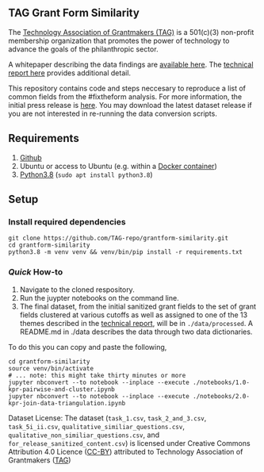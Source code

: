 ## TAG Grant Form Similarity

The [Technology Association of Grantmakers (TAG)](https://www.tagtech.org/) is a 501(c)(3) non-profit membership organization that promotes the power of technology to advance the goals of the philanthropic sector.

A whitepaper describing the data findings are [available here](https://cdn.ymaws.com/www.tagtech.org/resource/resmgr/reports/TAGCommonGrantQuestions.pdf). The [technical report here](https://www.tagtech.org/resource/resmgr/reports/TAG-GrantSimilarity-Analysis.pdf) provides additional detail.

This repository contains code and steps neccesary to reproduce a list of common fields from the #fixtheform analysis. For more information, the initial press release is [here](https://www.tagtech.org/news/586811/TAG-Publishes-List-of-Common-Grant-Fields-from-FixtheForm-Analysis-.htm). You may download the latest dataset release if you are not interested in re-running the data conversion scripts.

## Requirements

1. [Github](https://desktop.github.com/)
1. Ubuntu or access to Ubuntu (e.g. within a [Docker container](https://ubuntu.com/tutorials/windows-ubuntu-hyperv-containers#1-overview))
1. [Python3.8](https://www.python.org/download/releases/3.0/) (`sudo apt install python3.8`)

## Setup

### Install required dependencies

```console
git clone https://github.com/TAG-repo/grantform-similarity.git
cd grantform-similarity
python3.8 -m venv venv && venv/bin/pip install -r requirements.txt
```

### _Quick_ How-to

1. Navigate to the cloned respository. 
1. Run the juypter notebooks on the command line.
1. The final dataset, from the initial sanitized grant fields to the set of grant fields clustered at various cutoffs as well as assigned to one of the 13 themes described in the [technical report](https://www.tagtech.org/news/586811/TAG-Publishes-List-of-Common-Grant-Fields-from-FixtheForm-Analysis-.htm), will be in `./data/processed`. A README.md in ./data describes the data through two data dictionaries.

To do this you can copy and paste the following,
```console
cd grantform-similarity
source venv/bin/activate
# ... note: this might take thirty minutes or more
jupyter nbconvert --to notebook --inplace --execute ./notebooks/1.0-kpr-pairwise-and-cluster.ipynb
jupyter nbconvert --to notebook --inplace --execute ./notebooks/2.0-kpr-join-data-triangulation.ipynb
```

Dataset License:
The dataset (`task_1.csv`, `task_2_and_3.csv`, `task_5i_ii.csv`, `qualitative_similiar_questions.csv`, `qualitative_non_similiar_questions.csv`, and `for_release_sanitized_content.csv`) is licensed under Creative Commons Attribution 4.0 Licence ([CC-BY](https://creativecommons.org/licenses/by/4.0/)) attributed to Technology Association of Grantmakers ([TAG](https://www.tagtech.org/))